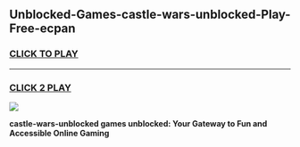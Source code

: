 
## Unblocked-Games-castle-wars-unblocked-Play-Free-ecpan
<h3>
<a href="https://premium76.site?title=castle-wars-unblocked&ref=23A">CLICK TO PLAY</a></h3>
<hr>

<h3>
<a href="https://premium76.site?title=castle-wars-unblocked&ref=23A">CLICK 2 PLAY</a>
  
</h3>

<a href="https://premium76.site?title=castle-wars-unblocked&ref=23A"><img src="https://clearcache.store/games.png"></a>


**castle-wars-unblocked games unblocked: Your Gateway to Fun and Accessible Online Gaming**
